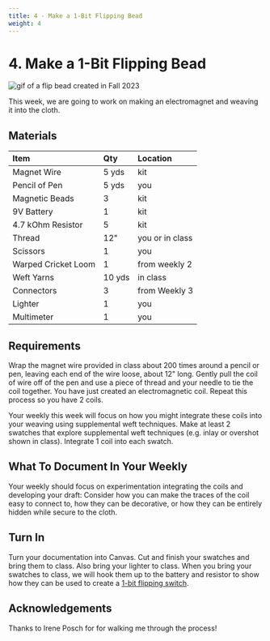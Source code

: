 ```yaml
---
title: 4 - Make a 1-Bit Flipping Bead
weight: 4
---
```

# 4. Make a 1-Bit Flipping Bead

![gif of a flip bead created in Fall 2023](/images/one-bit.gif)


This week, we are going to work on making an electromagnet and weaving it into the cloth. 

## Materials
| Item | Qty  | Location
| :--- | :--- | :-- |
| Magnet Wire | 5 yds | kit
| Pencil of Pen | 5 yds | you
| Magnetic Beads | 3 | kit
| 9V Battery | 1 | kit
| 4.7 kOhm Resistor | 5 | kit
| Thread | 12" | you or in class
| Scissors | 1 | you
| Warped Cricket Loom | 1 | from weekly 2
| Weft Yarns | 10 yds | in class
| Connectors | 3 | from Weekly 3
| Lighter | 1 | you
| Multimeter | 1 | you

## Requirements
Wrap the magnet wire provided in class about 200 times around a pencil or pen, leaving each end of the wire loose, about 12" long. Gently pull the coil of wire off of the pen and use a piece of thread and your needle to tie the coil together.  You have just created an electromagnetic coil. Repeat this process so you have 2 coils. 

Your weekly this week will focus on how you might integrate these coils into your weaving using supplemental weft techniques. Make at least 2 swatches that explore supplemental weft techniques (e.g. inlay or overshot shown in class). Integrate 1 coil into each swatch. 

## What To Document In Your Weekly
Your weekly should focus on experimentation integrating the coils and developing your draft: Consider how you can make the traces of the coil easy to connect to, how they can be decorative, or how they can be entirely hidden while secure to the cloth. 

## Turn In
Turn your documentation into Canvas. Cut and finish your swatches and bring them to class. Also bring your lighter to class. When you bring your swatches to class, we will hook them up to the battery and resistor to show how they can be used to create a [1-bit flipping switch](https://ireneposch.net/1-bit-textile/). 

## Acknowledgements

Thanks to Irene Posch for for walking me through the process!


